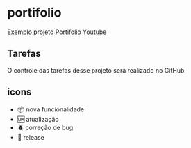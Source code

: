 # portifolio

Exemplo projeto Portifolio Youtube

## Tarefas

O controle das tarefas desse projeto será realizado no GitHub

## icons
- :package: nova funcionalidade
- :up: atualização
- :beetle: correção de bug
- :checkered_flag: release


